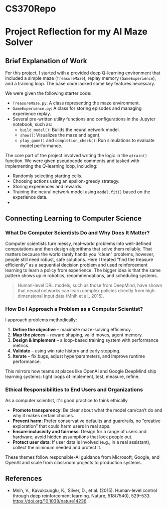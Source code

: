 # CS370Repo

# Project Reflection for my AI Maze Solver

## Brief Explanation of Work

For this project, I started with a provided deep Q-learning environment that included a simple maze (`TreasureMaze`), replay memory (`GameExperience`), and a training loop. The base code lacked some key features necessary.

We were given the following starter code:
- `TreasureMaze.py`: A class representing the maze environment.
- `GameExperience.py`: A class for storing episodes and managing experience replay.
- Several pre-written utility functions and configurations in the Jupyter notebook, such as:
  - `build_model()`: Builds the neural network model.
  - `show()`: Visualizes the maze and agent.
  - `play_game()` and `completion_check()`: Run simulations to evaluate model performance.

The core part of the project involved writing the logic in the `qtrain()` function. We were given pseudocode comments and tasked with implementing the Q-learning loop, including:
- Randomly selecting starting cells.
- Choosing actions using an epsilon-greedy strategy.
- Storing experiences and rewards.
- Training the neural network model using `model.fit()` based on the experience data.
- 
## Connecting Learning to Computer Science

### What Do Computer Scientists Do and Why Does It Matter?

Computer scientists turn messy, real-world problems into well-defined computations and then design algorithms that solve them reliably. That matters because the world rarely hands you “clean” problems, however,  people still need robust, safe solutions. Here I treated “find the treasure efficiently” as a sequential decision problem and used reinforcement learning to learn a policy from experience. The bigger idea is that the same pattern shows up in robotics, recommendations, and scheduling systems.

> Human-level DRL models, such as those from DeepMind, have shown that neural networks can learn complex policies directly from high-dimensional input data (Mnih et al., 2015).

### How Do I Approach a Problem as a Computer Scientist?

I approach problems methodically:
1. **Define the objective** – maximize maze-solving efficiency.
2. **Map the pieces** – reward shaping, valid moves, agent memory.
3. **Design & implement** – a loop-based training system with performance metrics.
4. **Validate** – using win rate history and early stopping.
5. **Iterate** – fix bugs, adjust hyperparameters, and improve runtime performance.

This mirrors how teams at places like OpenAI and Google DeepMind ship learning systems: tight loops of implement, test, measure, refine.

### Ethical Responsibilities to End Users and Organizations

As a computer scientist, it's good practice to think ethically

- **Promote transparency**: Be clear about what the model can/can’t do and why it makes certain choices.
- **Prevent harm**: Prefer conservative defaults and guardrails, no “creative exploration” that could harm users in real apps.
- **Ensure inclusivity and fairness**: Design for a range of users and hardware; avoid hidden assumptions that lock people out.
- **Protect user data**: If user data is involved (e.g., in a real assistant), collect the minimum needed and protect it.

These themes follow responsible-AI guidance from Microsoft, Google, and OpenAI and scale from classroom projects to production systems.


## References
- Mnih, V., Kavukcuoglu, K., Silver, D., et al. (2015). Human-level control through deep reinforcement learning. Nature, 518(7540), 529–533. https://doi.org/10.1038/nature14236
